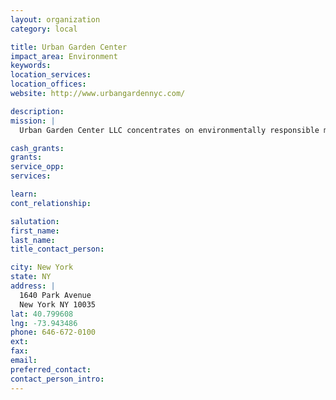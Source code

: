 ```yaml
---
layout: organization
category: local

title: Urban Garden Center
impact_area: Environment
keywords: 
location_services: 
location_offices: 
website: http://www.urbangardennyc.com/

description: 
mission: |
  Urban Garden Center LLC concentrates on environmentally responsible methods to running the garden center. There are no pesticides or fertilizers that can harm you or the earth. Our 20,000 sq.ft. outdoor garden center is conveniently located on East 116th Street and Park Avenue. We have 2,000 sq. ft. of free customer parking on site. Urban Garden Center LLC also provides services like Garden Design, Garden Maintenance and Garden Installation throughout the tri-state area through its affiliate GRNRF pronounced \’gren-’rüf\. 

cash_grants: 
grants: 
service_opp: 
services: 

learn: 
cont_relationship: 

salutation: 
first_name: 
last_name: 
title_contact_person: 

city: New York
state: NY
address: |
  1640 Park Avenue  
  New York NY 10035
lat: 40.799608
lng: -73.943486
phone: 646-672-0100
ext: 
fax: 
email: 
preferred_contact: 
contact_person_intro: 
---
```

